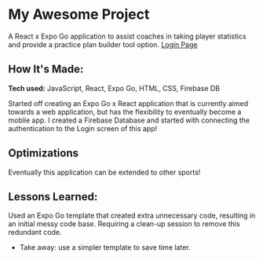 # My Awesome Project
A React x Expo Go application to assist coaches in taking player statistics and provide a practice plan builder tool option.
[Login Page](./src/components/assets/volleyAssistantLogin.jpg)


## How It's Made:

**Tech used:** JavaScript, React, Expo Go, HTML, CSS, Firebase DB

Started off creating an Expo Go x React application that is currently aimed towards a web application, but has the flexibility to eventually become a moblie app. I created a Firebase Database and started with connecting the authentication to the Login screen of this app! 

## Optimizations

Eventually this application can be extended to other sports! 

## Lessons Learned:

Used an Expo Go template that created extra unnecessary code, resulting in an initial messy code base. Requiring a clean-up session to remove this redundant code. 
- Take away: use a simpler template to save time later. 

